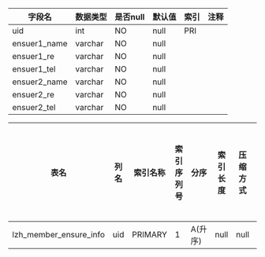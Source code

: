 |字段名|数据类型|是否null|默认值|索引|注释|
|------|--------|--------|------|----|----|
|uid|int|NO|null|PRI||
|ensuer1_name|varchar|NO|null|||
|ensuer1_re|varchar|NO|null|||
|ensuer1_tel|varchar|NO|null|||
|ensuer2_name|varchar|NO|null|||
|ensuer2_re|varchar|NO|null|||
|ensuer2_tel|varchar|NO|null|||



|表名|列名|索引名称|索引序列号|分序|索引长度|压缩方式|是否null|是否重复|唯一值数目估计值|索引方法|列中描述索引信息|索引注释|
|----|----|--------|----------|----|--------|--------|--------|--------|----------------|--------|----------------|--------|
|lzh_member_ensure_info|uid|PRIMARY|1|A(升序)|null|null||NO|523|BTREE|||
